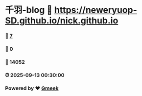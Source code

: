 # 千羽-blog :link: https://neweryuop-SD.github.io/nick.github.io 
### :page_facing_up: [7](https://neweryuop-SD.github.io/nick.github.io/tag.html) 
### :speech_balloon: 0 
### :hibiscus: 14052 
### :alarm_clock: 2025-09-13 00:30:00 
### Powered by :heart: [Gmeek](https://github.com/Meekdai/Gmeek)
